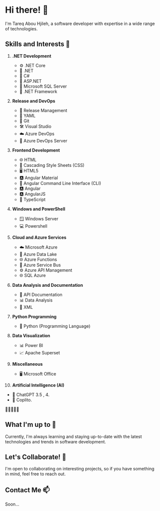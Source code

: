 # Hi there! 👋

I'm Tareq Abou Hjileh, a software developer with expertise in a wide range of technologies. 

## Skills and Interests 🚀

1. **.NET Development**
   - ⚙️ .NET Core
   - 🔧 .NET
   - 🧱 C#
   - 💼 ASP.NET
   - 🧬 Microsoft SQL Server
   - 🔧 .NET Framework

2. **Release and DevOps**
   - 🚀 Release Management
   - 📜 YAML
   - 📜 Git
   - 🛠 Visual Studio
   - ☁️ Azure DevOps
   - 🚀 Azure DevOps Server

3. **Frontend Development**
   - 🌐 HTML
   - 🎨 Cascading Style Sheets (CSS)
   - 🖥️ HTML5
   - 🅰️ Angular Material
   - 🔧 Angular Command Line Interface (CLI)
   - 🅰️ Angular
   - 🅰️ AngularJS
   - 📜 TypeScript

4. **Windows and PowerShell**
   - 🪟 Windows Server
   - 💻 Powershell

5. **Cloud and Azure Services**
   - ☁️ Microsoft Azure
   - 🌊 Azure Data Lake
   - 🌐 Azure Functions
   - 🚌 Azure Service Bus
   - ⚙️ Azure API Management
   - 🌐 SQL Azure

6. **Data Analysis and Documentation**
   - 📖 API Documentation
   - 📊 Data Analysis
   - 📃 XML

7. **Python Programming**
   - 🐍 Python (Programming Language)

8. **Data Visualization**
   - 📊 Power BI
   - 📈 Apache Superset

9. **Miscellaneous**
   - 🖥️ Microsoft Office
     
10. **Artificial Intelligence (AI)**
   - 🤖 ChatGPT 3.5 , 4.
   - 🚀 Coplito.

🚀👨‍💻👩‍💻


## What I'm up to 🌱

Currently, I'm always learning and staying up-to-date with the latest technologies and trends in software development.

## Let's Collaborate! 💞

I'm open to collaborating on interesting projects, so if you have something in mind, feel free to reach out.

## Contact Me 📫
Soon...

<!---
Tareq-Abou-Hjileh/Tareq-Abou-Hjileh is a ✨ special ✨ repository because its `README.md` (this file) appears on your GitHub profile.
You can click the Preview link to take a look at your changes.
--->
